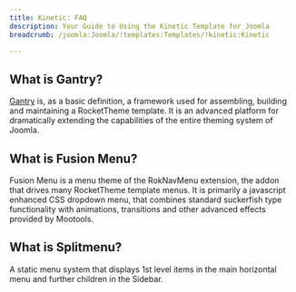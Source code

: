 ```yaml
---
title: Kinetic: FAQ
description: Your Guide to Using the Kinetic Template for Joomla
breadcrumb: /joomla:Joomla/!templates:Templates/!kinetic:Kinetic

---
```


What is Gantry?
-----
[Gantry][gantry] is, as a basic definition, a framework used for assembling, building and maintaining a RocketTheme template. It is an advanced platform for dramatically extending the capabilities of the entire theming system of Joomla.

What is Fusion Menu?
-----
Fusion Menu is a menu theme of the RokNavMenu extension, the addon that drives many RocketTheme template menus. It is primarily a javascript enhanced CSS dropdown menu, that combines standard suckerfish type functionality with animations, transitions and other advanced effects provided by Mootools.

What is Splitmenu?
-----
A static menu system that displays 1st level items in the main horizontal menu and further children in the Sidebar.

[gantry]: http://gantry.org/
[features]: http://demo.rockettheme.com/joomla-Templates/kinetic/features
[font]: http://www.fontsquirrel.com/fonts/ubuntu
[forum]: http://www.rockettheme.com/forum/joomla-template-kinetic/
[dropdown]: http://demo.rockettheme.com/joomla-Templates/kinetic/features/menu-options
[splitmenu]: http://demo.rockettheme.com/joomla-Templates/kinetic/features/menu-options
[extensions]: http://demo.rockettheme.com/joomla-Templates/kinetic/features/extensions
